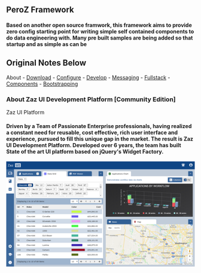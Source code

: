 ## PeroZ Framework

#### Based on another open source framwork, this framework aims to provide zero config starting point for writing simple self contained components to do data engineering with. Many pre built samples are being added so that startup and as simple as can be

Original Notes Below
--

About - [Download](./markdown/DOWNLOAD.md) - [Configure](./markdown/CONFIGURE.md) - [Develop](./markdown/DEVELOP.md) - [Messaging](./markdown/MESSAGING.md)  - [Fullstack](./markdown/FULLSTACK.md) - [Components](./markdown/COMPONENTS.md) - [Bootstrapping](./markdown/BOOTSTRAPPING.md)


### About Zaz UI Development Platform [Community Edition]
Zaz UI Platform

#### Driven by a Team of Passionate Enterprise professionals, having realized a constant need for reusable, cost effective, rich user interface and experience, pursued to fill this unique gap in the market. The result is Zaz UI Development Platform. Developed over 6 years, the team has built State of the art UI platform based on jQuery's Widget Factory.


![Zaz UI Console](./markdown/assets/console.png)